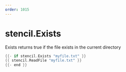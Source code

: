 ```yaml
---
order: 1015
---
```


<!-- Generated by tools/docgen. DO NOT EDIT. -->

# stencil.Exists

Exists returns true if the file exists in the current directory

```go
{{- if stencil.Exists "myfile.txt" }}
{{ stencil.ReadFile "myfile.txt" }}
{{- end }}
```
